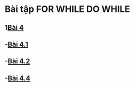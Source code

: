 # Bài tập FOR WHILE DO WHILE
## 1[Bài 4](https://hoctructuyencntt.github.io/NNLT/Bai04.html)
## -[Bài 4.1](https://www.jdoodle.com/embed/v0/5HAc)
## -[Bài 4.2](https://www.jdoodle.com/embed/v0/5HAd)
## -[Bài 4.4](https://www.jdoodle.com/embed/v0/5HAf)
